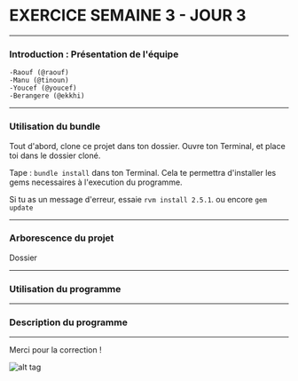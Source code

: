 # EXERCICE SEMAINE 3 - JOUR 3

-------------

### Introduction : Présentation de l'équipe
	-Raouf (@raouf)
	-Manu (@tinoun)
	-Youcef (@youcef)
	-Berangere (@ekkhi)

-------------

### Utilisation du bundle

Tout d'abord, clone ce projet dans ton dossier.
Ouvre ton Terminal, et place toi dans le dossier cloné.

Tape : `bundle install` dans ton Terminal.
Cela te permettra d'installer les gems necessaires à l'execution du programme.

Si tu as un message d'erreur, essaie `rvm install 2.5.1`.
ou encore `gem update`

------------

### Arborescence du projet

Dossier

------------

### Utilisation du programme

------------

### Description du programme

------------



Merci pour la correction ! 


![alt tag](https://user-images.githubusercontent.com/37908682/38694855-083cc8a8-3e8b-11e8-8b9e-688c3b0f4004.png)